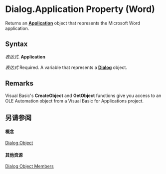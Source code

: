 
# Dialog.Application Property (Word)

Returns an  **[Application](d1cf6f8f-4e88-bf01-93b4-90a83f79cb44.md)** object that represents the Microsoft Word application.


## Syntax

 _表达式_. **Application**

 _表达式_ Required. A variable that represents a **[Dialog](f90f6e6d-aaa0-c127-ab37-ca074144eff1.md)** object.


## Remarks

Visual Basic's  **CreateObject** and **GetObject** functions give you access to an OLE Automation object from a Visual Basic for Applications project.


## 另请参阅


#### 概念


[Dialog Object](f90f6e6d-aaa0-c127-ab37-ca074144eff1.md)
#### 其他资源


[Dialog Object Members](http://msdn.microsoft.com/library/f5c755d5-9fdf-bfb4-2c4b-8999ae176635%28Office.15%29.aspx)